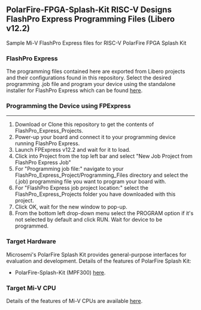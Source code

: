## PolarFire-FPGA-Splash-Kit RISC-V Designs FlashPro Express Programming Files (Libero v12.2)

Sample Mi-V FlashPro Express files for RISC-V PolarFire FPGA Splash Kit

### FlashPro Express
The programming files contained here are exported from Libero projects and their configurations found in this repository. Select the desired programming .job file and program your device using the standalone installer for FlashPro Express which can be found [here](https://www.microsemi.com/product-directory/programming/4977-flashpro#software).

### Programming the Device using FPExpress
---------------------------------------------
1. Download or Clone this repository to get the contents of FlashPro_Express_Projects.
2. Power-up your board and connect it to your programming device running FlashPro Express.
3. Launch FPExpress v12.2 and wait for it to load.
4. Click into Project from the top left bar and select "New Job Project from FlashPro Express Job"
5. For "Programming job file:" navigate to your FlashPro_Express_Project/Programming_Files directory and select the (.job) programming file you want to program your board with.
6. For "FlashPro Express job project location:" select the FlashPro_Express_Projects folder you have downloaded with this project.
8. Click OK, wait for the new window to pop-up.
7. From the bottom left drop-down menu select the PROGRAM option if it's not selected by default and click RUN. Wait for device to be programmed.

### Target Hardware
Microsemi's PolarFire Splash Kit provides general-purpose interfaces for evaluation and development. Details of the features of PolarFire Splash Kit:
* PolarFire-Splash-Kit (MPF300) [here](https://www.microsemi.com/existing-parts/parts/144001).

### Target Mi-V CPU
Details of the features of Mi-V CPUs are available [here](https://github.com/RISCV-on-Microsemi-FPGA/CPUs).

